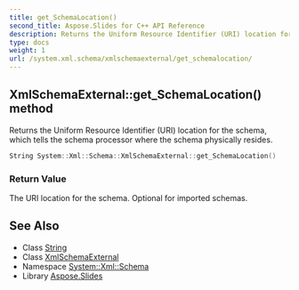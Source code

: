 ```yaml
---
title: get_SchemaLocation()
second_title: Aspose.Slides for C++ API Reference
description: Returns the Uniform Resource Identifier (URI) location for the schema, which tells the schema processor where the schema physically resides.
type: docs
weight: 1
url: /system.xml.schema/xmlschemaexternal/get_schemalocation/
---
```

## XmlSchemaExternal::get_SchemaLocation() method


Returns the Uniform Resource Identifier (URI) location for the schema, which tells the schema processor where the schema physically resides.

```cpp
String System::Xml::Schema::XmlSchemaExternal::get_SchemaLocation()
```


### Return Value

The URI location for the schema. Optional for imported schemas.

## See Also

* Class [String](../../../system/string/)
* Class [XmlSchemaExternal](../)
* Namespace [System::Xml::Schema](../../)
* Library [Aspose.Slides](../../../)
